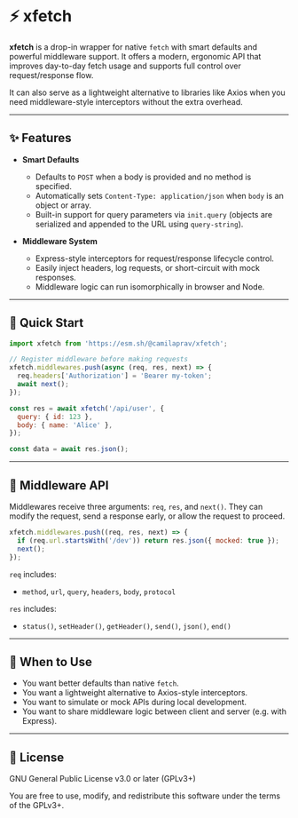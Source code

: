 # ⚡ xfetch

**xfetch** is a drop-in wrapper for native `fetch` with smart defaults and powerful middleware support. It offers a modern, ergonomic API that improves day-to-day fetch usage and supports full control over request/response flow.

It can also serve as a lightweight alternative to libraries like Axios when you need middleware-style interceptors without the extra overhead.

---

## ✨ Features

- **Smart Defaults**
  - Defaults to `POST` when a body is provided and no method is specified.
  - Automatically sets `Content-Type: application/json` when `body` is an object or array.
  - Built-in support for query parameters via `init.query` (objects are serialized and appended to the URL using `query-string`).

- **Middleware System**
  - Express-style interceptors for request/response lifecycle control.
  - Easily inject headers, log requests, or short-circuit with mock responses.
  - Middleware logic can run isomorphically in browser and Node.

---

## 🚀 Quick Start

```js
import xfetch from 'https://esm.sh/@camilaprav/xfetch';

// Register middleware before making requests
xfetch.middlewares.push(async (req, res, next) => {
  req.headers['Authorization'] = 'Bearer my-token';
  await next();
});

const res = await xfetch('/api/user', {
  query: { id: 123 },
  body: { name: 'Alice' },
});

const data = await res.json();
```

---

## 🧩 Middleware API

Middlewares receive three arguments: `req`, `res`, and `next()`.
They can modify the request, send a response early, or allow the request to proceed.

```js
xfetch.middlewares.push((req, res, next) => {
  if (req.url.startsWith('/dev')) return res.json({ mocked: true });
  next();
});
```

`req` includes:
- `method`, `url`, `query`, `headers`, `body`, `protocol`

`res` includes:
- `status()`, `setHeader()`, `getHeader()`, `send()`, `json()`, `end()`

---

## 🧠 When to Use

- You want better defaults than native `fetch`.
- You want a lightweight alternative to Axios-style interceptors.
- You want to simulate or mock APIs during local development.
- You want to share middleware logic between client and server (e.g. with Express).

---

## 📜 License

GNU General Public License v3.0 or later (GPLv3+)

You are free to use, modify, and redistribute this software under the terms of the GPLv3+.
